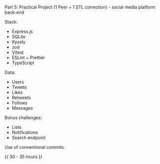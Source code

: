 Part 5: Practical Project (1 Peer + 1 STL correction) - social media platform back-end

Stack:

- Express.js
- SQLite
- Kysely
- zod
- Vitest
- ESLint + Prettier
- TypeScript

Data:

- Users
- Tweets
- Likes
- Retweets
- Follows
- Messages

Bonus challenges:

- Lists
- Notifications
- Search endpoint

Use of conventional commits.

{{ 30 - 35 hours }}

